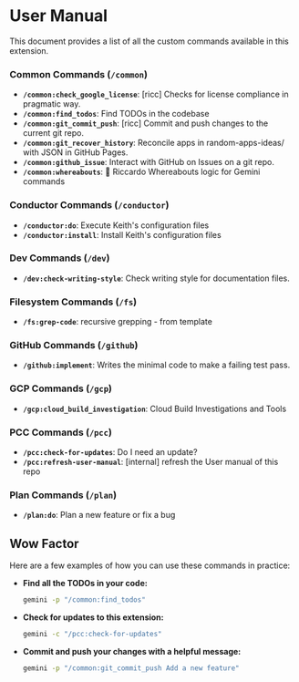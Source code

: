 # User Manual

This document provides a list of all the custom commands available in this extension.

### Common Commands (`/common`)

*   **`/common:check_google_license`**: [ricc] Checks for license compliance in pragmatic way.
*   **`/common:find_todos`**: Find TODOs in the codebase
*   **`/common:git_commit_push`**: [ricc] Commit and push changes to the current git repo.
*   **`/common:git_recover_history`**: Reconcile apps in random-apps-ideas/ with JSON in GitHub Pages.
*   **`/common:github_issue`**: Interact with GitHub on Issues on a git repo.
*   **`/common:whereabouts`**: 🦘 Riccardo Whereabouts logic for Gemini commands

### Conductor Commands (`/conductor`)

*   **`/conductor:do`**: Execute Keith's configuration files
*   **`/conductor:install`**: Install Keith's configuration files

### Dev Commands (`/dev`)

*   **`/dev:check-writing-style`**: Check writing style for documentation files.

### Filesystem Commands (`/fs`)

*   **`/fs:grep-code`**: recursive grepping - from template

### GitHub Commands (`/github`)

*   **`/github:implement`**: Writes the minimal code to make a failing test pass.

### GCP Commands (`/gcp`)

*   **`/gcp:cloud_build_investigation`**:  Cloud Build Investigations and Tools


### PCC Commands (`/pcc`)

*   **`/pcc:check-for-updates`**: Do I need an update?
*   **`/pcc:refresh-user-manual`**: [internal] refresh the User manual of this repo

### Plan Commands (`/plan`)

*   **`/plan:do`**: Plan a new feature or fix a bug


## Wow Factor

Here are a few examples of how you can use these commands in practice:

*   **Find all the TODOs in your code:**
    ```bash
    gemini -p "/common:find_todos"
    ```
*   **Check for updates to this extension:**
    ```bash
    gemini -c "/pcc:check-for-updates"
    ```
*   **Commit and push your changes with a helpful message:**
    ```bash
    gemini -p "/common:git_commit_push Add a new feature"
    ```
